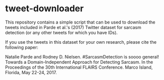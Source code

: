 # tweet-downloader

This repository contains a simple script that can be used to download the tweets included in Parde et al.'s (2017) Twitter dataset for sarcasm detection (or any other tweets for which you have IDs).

If you use the tweets in this dataset for your own research, please cite the following paper:

Natalie Parde and Rodney D. Nielsen. #SarcasmDetection is soooo general! Towards a Domain-Independent Approach for Detecting Sarcasm. In the Proceedings of the 30th International FLAIRS Conference. Marco Island, Florida, May 22-24, 2017.
